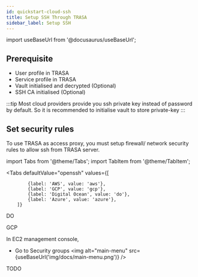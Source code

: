 ```yaml
---
id: quickstart-cloud-ssh
title: Setup SSH Through TRASA
sidebar_label: Setup SSH
---
```

import useBaseUrl from '@docusaurus/useBaseUrl';



## Prerequisite

+ User profile in TRASA
+ Service profile in TRASA
+ Vault initialised and decrypted (Optional)
+ SSH CA initialised (Optional)


:::tip
Most cloud providers provide you ssh private key instead of password by default.
So it is recommended to initialise vault to store private-key
:::


## Set security rules

To use TRASA as access proxy, you must setup firewall/ network security rules to allow ssh from TRASA server.



import Tabs from '@theme/Tabs';
import TabItem from '@theme/TabItem';






<Tabs
    defaultValue="openssh"
    values={[
  
            {label: 'AWS', value: 'aws'},
            {label: 'GCP', value: 'gcp'},
            {label: 'Digital Ocean', value: 'do'},
            {label: 'Azure', value: 'azure'},
        ]}
>


<TabItem value="do">


DO 

</TabItem>

<TabItem value="gcp">

GCP

</TabItem>


<TabItem value="aws">

In EC2 management console,
* Go to Security groups
<img  alt="main-menu" src={useBaseUrl('img/docs/main-menu.png')} />  


</TabItem>

<TabItem value="aws">
TODO
</TabItem>




</Tabs>

